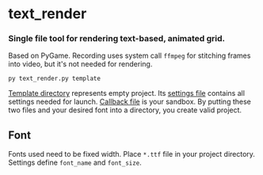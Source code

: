 # text_render 
### Single file tool for rendering text-based, animated grid.
Based on PyGame. Recording uses system call `ffmpeg` for stitching frames into video, but it's not needed for rendering.

`py text_render.py template`

[Template directory](template) represents empty project. Its [settings file](template/settings.json) contains all settings needed for launch. [Callback file](template/callback.py) is your sandbox. By putting these two files and your desired font into a directory, you create valid project.

## Font
Fonts used need to be fixed width. Place `*.ttf` file in your project directory. Settings define `font_name` and `font_size`.